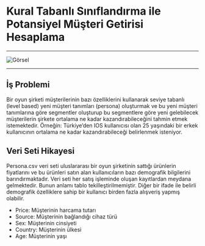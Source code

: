 # Kural Tabanlı Sınıflandırma ile Potansiyel Müşteri Getirisi Hesaplama
-------------------------------------------------------------------------
![Görsel](https://github.com/senolyldz20/Rule-Based-Classification-Case/assets/62649280/0512d0bc-e3c4-4d23-a2f5-792628bb3044)

------------------------------------------------------------------------------------------------------------------------------------

## İş Problemi

Bir oyun şirketi müşterilerinin bazı özelliklerini kullanarak seviye tabanlı (level based) yeni müşteri tanımları (persona) oluşturmak ve bu yeni müşteri tanımlarına göre segmentler oluşturup bu segmentlere göre yeni gelebilecek müşterilerin şirkete ortalama ne kadar 
kazandırabileceğini tahmin etmek istemektedir.
Örneğin: Türkiye’den IOS kullanıcısı olan 25 yaşındaki bir erkek kullanıcının ortalama ne kadar kazandırabileceği belirlenmek isteniyor.

## Veri Seti Hikayesi

Persona.csv veri seti uluslararası bir oyun şirketinin sattığı ürünlerin fiyatlarını ve bu ürünleri satın alan kullanıcıların bazı demografik bilgilerini barındırmaktadır. Veri seti her satış işleminde oluşan kayıtlardan meydana gelmektedir. Bunun anlamı tablo 
tekilleştirilmemiştir. Diğer bir ifade ile belirli demografik özelliklere sahip bir kullanıcı birden fazla alışveriş yapmış olabilir.

* Price: Müşterinin harcama tutarı
* Source: Müşterinin bağlandığı cihaz türü
* Sex: Müşterinin cinsiyeti
* Country: Müşterinin ülkesi
* Age: Müşterinin yaşı


